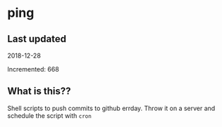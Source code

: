 # ping

## Last updated
2018-12-28

Incremented: 668

## What is this??
Shell scripts to push commits to github errday. Throw it on a server and schedule the script with `cron`

